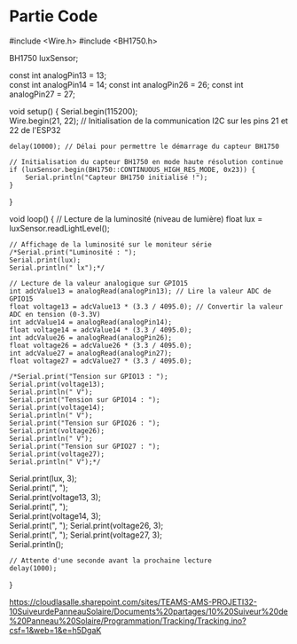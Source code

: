 <h1>Partie Code</h1>

#include <Wire.h>
#include <BH1750.h>

BH1750 luxSensor;  

const int analogPin13 = 13;  
const int analogPin14 = 14; 
const int analogPin26 = 26; 
const int analogPin27 = 27; 

void setup() {
    Serial.begin(115200);  
    Wire.begin(21, 22);   // Initialisation de la communication I2C sur les pins 21 et 22 de l'ESP32
   
    delay(10000); // Délai pour permettre le démarrage du capteur BH1750

    // Initialisation du capteur BH1750 en mode haute résolution continue
    if (luxSensor.begin(BH1750::CONTINUOUS_HIGH_RES_MODE, 0x23)) {
        Serial.println("Capteur BH1750 initialisé !");
    }
}

void loop() {
    // Lecture de la luminosité (niveau de lumière)
    float lux = luxSensor.readLightLevel();  
   
    // Affichage de la luminosité sur le moniteur série
    /*Serial.print("Luminosité : ");
    Serial.print(lux);
    Serial.println(" lx");*/
   
    // Lecture de la valeur analogique sur GPIO15
    int adcValue13 = analogRead(analogPin13); // Lire la valeur ADC de GPIO15
    float voltage13 = adcValue13 * (3.3 / 4095.0); // Convertir la valeur ADC en tension (0-3.3V)
    int adcValue14 = analogRead(analogPin14); 
    float voltage14 = adcValue14 * (3.3 / 4095.0);
    int adcValue26 = analogRead(analogPin26); 
    float voltage26 = adcValue26 * (3.3 / 4095.0);
    int adcValue27 = analogRead(analogPin27); 
    float voltage27 = adcValue27 * (3.3 / 4095.0);

    /*Serial.print("Tension sur GPIO13 : ");
    Serial.print(voltage13);
    Serial.println(" V");
    Serial.print("Tension sur GPIO14 : ");
    Serial.print(voltage14);
    Serial.println(" V");
    Serial.print("Tension sur GPIO26 : ");
    Serial.print(voltage26);
    Serial.println(" V");
    Serial.print("Tension sur GPIO27 : ");
    Serial.print(voltage27);
    Serial.println(" V");*/

  Serial.print(lux, 3);   
  Serial.print(", ");   
  Serial.print(voltage13, 3);   
  Serial.print(", ");          
  Serial.print(voltage14, 3);   
  Serial.print(", ");
  Serial.print(voltage26, 3);   
  Serial.print(", ");
  Serial.print(voltage27, 3);   
  Serial.println();  

    // Attente d'une seconde avant la prochaine lecture
    delay(1000);  
}

https://cloudlasalle.sharepoint.com/sites/TEAMS-AMS-PROJETI32-10SuiveurdePanneauSolaire/Documents%20partages/10%20Suiveur%20de%20Panneau%20Solaire/Programmation/Tracking/Tracking.ino?csf=1&web=1&e=h5DgaK
